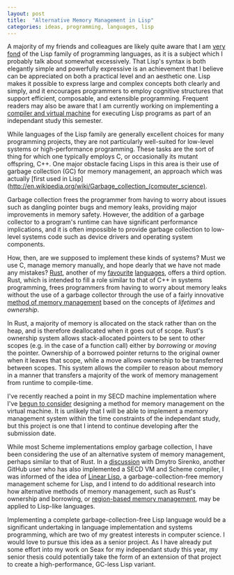 ```yaml
---
layout: post
title:  "Alternative Memory Management in Lisp"
categories: ideas, programming, languages, lisp
---
```


A majority of my friends and colleagues are likely quite aware that I am [very fond](http://hawkweisman.me/seax/background/why-lisp.html) of the Lisp family of programming languages, as it is a subject which I probably talk about somewhat excessively. That Lisp's syntax is both elegantly simple and powerfully expressive is an achievement that I believe can be appreciated on both a practical level and an aesthetic one. Lisp makes it possible to express large and complex concepts both clearly and simply, and it encourages programmers to employ cognitive structures that support efficient, composable, and extensible programming. Frequent readers may also be aware that I am currently working on implementing a [compiler and virtual machine](http://hawkweisman.me/seax/README.html) for executing Lisp programs as part of an independant study this semester.

While languages of the Lisp family are generally excellent choices for many programming projects, they are not particularly well-suited for low-level systems or high-performance programming. These tasks are the sort of thing for which one typically employs C, or occasionally its mutant offspring, C++. One major obstacle facing Lisps in this area is their use of garbage collection (GC) for memory management, an approach which was actually [first used in Lisp](http://en.wikipedia.org/wiki/Garbage_collection_(computer_science). 

Garbage collection frees the programmer from having to worry about issues such as dangling pointer bugs and memory leaks, providing major improvements in memory safety. However, the addition of a garbage collector to a program's runtime can have significant performance implications, and it is often impossible to provide garbage collection to low-level systems code such as device drivers and operating system components.

How, then, are we supposed to implement these kinds of systems? Must we use C, manage memory manually, and hope dearly that we have not made any mistakes? [Rust](http://www.rust-lang.org), another of my [favourite](http://hawkweisman.me/notebook/rust,programming/2015/01/20/first-steps-in-rust/) [languages](http://hawkweisman.me/seax/implementation/why-rust.html), offers a third option. Rust, which is intended to fill a role similar to that of C++ in systems programming, frees programmers from having to worry about memory leaks without the use of a garbage collector through the use of a fairly innovative [method of memory management](http://paulkoerbitz.de/posts/Understanding-Pointers-Ownership-and-Lifetimes-in-Rust.html) based on the concepts of _lifetimes_ and _ownership_. 

In Rust, a majority of memory is allocated on the stack rather than on the heap, and is therefore deallocated when it goes out of scope. Rust's ownership system allows stack-allocated pointers to be sent to other scopes (e.g. in the case of a function call) either by _borrowing_ or _moving_ the pointer. Ownership of a borrowed pointer returns to the original owner when it leaves that scope, while a move allows ownership to be transferred between scopes. This system allows the compiler to reason about memory in a manner that transfers a majority of the work of memory management from runtime to compile-time.

I've recently reached a point in my SECD machine implementation where I've [begun to consider](https://github.com/hawkw/seax/issues/76) designing a method for memory management on the virtual machine. It is unlikely that I will be able to implement a memory management system within the time constraints of the independant study, but this project is one that I intend to continue developing after the submission date. 

While most Scheme implementations employ garbage collection, I have been considering the use of an alternative system of memory management, perhaps similar to that of Rust. In a [discussion](https://github.com/hawkw/seax/issues/76#issuecomment-93078031) with Dmytro Sirenko, another GitHub user who has also implemented a SECD VM and Scheme compiler, I was informed of the idea of [Linear Lisp](http://home.pipeline.com/%7Ehbaker1/LinearLisp.html), a garbage-collection-free memory management scheme for Lisp, and I intend to do additional research into how alternative methods of memory management, such as Rust's ownership and borrowing, or [region-based memory management](http://en.wikipedia.org/wiki/Region-based_memory_management), may be applied to Lisp-like languages.

Implementing a complete garbage-collection-free Lisp language would be a significant undertaking in language implementation and systems programming, which are two of my greatest interests in computer science. I would love to pursue this idea as a senior project. As I have already put some effort into my work on Seax for my independant study this year, my senior thesis could potentially take the form of an extension of that project to create a high-performance, GC-less Lisp variant.